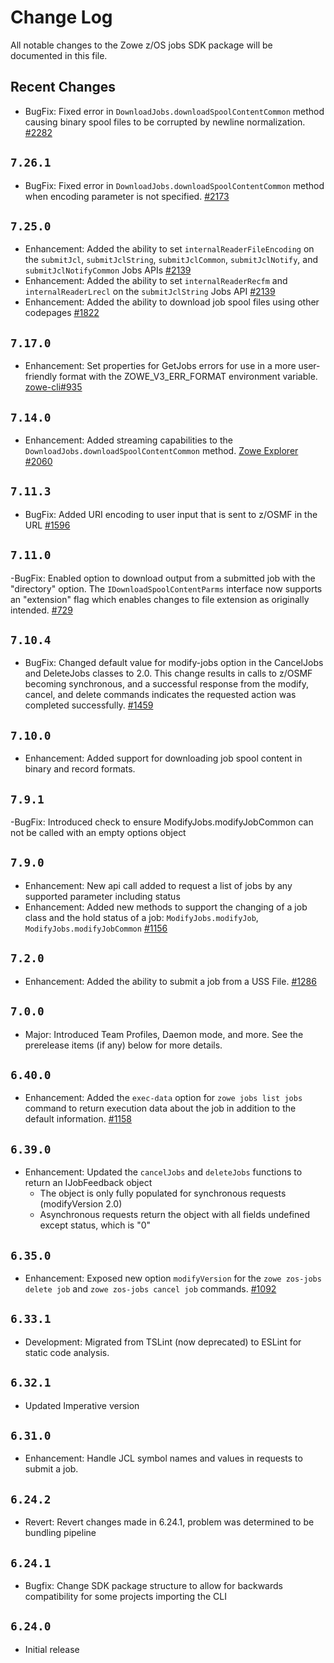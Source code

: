 # Change Log

All notable changes to the Zowe z/OS jobs SDK package will be documented in this file.

## Recent Changes

- BugFix: Fixed error in `DownloadJobs.downloadSpoolContentCommon` method causing binary spool files to be corrupted by newline normalization. [#2282](https://github.com/zowe/zowe-cli/issues/2282)

## `7.26.1`

- BugFix: Fixed error in `DownloadJobs.downloadSpoolContentCommon` method when encoding parameter is not specified. [#2173](https://github.com/zowe/zowe-cli/pull/2173)

## `7.25.0`

- Enhancement: Added the ability to set `internalReaderFileEncoding` on the `submitJcl`, `submitJclString`, `submitJclCommon`, `submitJclNotify`, and `submitJclNotifyCommon` Jobs APIs [#2139](https://github.com/zowe/zowe-cli/pull/2139)
- Enhancement: Added the ability to set `internalReaderRecfm` and `internalReaderLrecl` on the `submitJclString` Jobs API [#2139](https://github.com/zowe/zowe-cli/pull/2139)
- Enhancement: Added the ability to download job spool files using other codepages [#1822](https://github.com/zowe/zowe-cli/pull/1822)

## `7.17.0`

- Enhancement: Set properties for GetJobs errors for use in a more user-friendly format with the ZOWE_V3_ERR_FORMAT environment variable. [zowe-cli#935](https://github.com/zowe/zowe-cli/issues/935)

## `7.14.0`

- Enhancement: Added streaming capabilities to the `DownloadJobs.downloadSpoolContentCommon` method. [Zowe Explorer #2060](https://github.com/zowe/vscode-extension-for-zowe/issues/2060)

## `7.11.3`

- BugFix: Added URI encoding to user input that is sent to z/OSMF in the URL [#1596](https://github.com/zowe/zowe-cli/issues/1596)

## `7.11.0`

-BugFix: Enabled option to download output from a submitted job with the "directory" option. The `IDownloadSpoolContentParms` interface now supports an "extension" flag which enables changes to file extension as originally intended. [#729](https://github.com/zowe/zowe-cli/issues/729)

## `7.10.4`

- BugFix: Changed default value for modify-jobs option in the CancelJobs and DeleteJobs classes to 2.0. This change results in calls to z/OSMF becoming synchronous, and a successful response from the modify, cancel, and delete commands indicates the requested action was completed successfully. [#1459](https://github.com/zowe/zowe-cli/issues/1459)
## `7.10.0`

- Enhancement: Added support for downloading job spool content in binary and record formats.

## `7.9.1`

-BugFix: Introduced check to ensure ModifyJobs.modifyJobCommon can not be called with an empty options object

## `7.9.0`

- Enhancement: New api call added to request a list of jobs by any supported parameter including status
- Enhancement: Added new methods to support the changing of a job class and the hold status of a job: `ModifyJobs.modifyJob`, `ModifyJobs.modifyJobCommon` [#1156](https://github.com/zowe/zowe-cli/issues/1156)

## `7.2.0`

- Enhancement: Added the ability to submit a job from a USS File. [#1286](https://github.com/zowe/zowe-cli/issues/1286)

## `7.0.0`

- Major: Introduced Team Profiles, Daemon mode, and more. See the prerelease items (if any) below for more details.

## `6.40.0`

- Enhancement: Added the `exec-data` option for `zowe jobs list jobs` command to return execution data about the job in addition to the default information. [#1158](https://github.com/zowe/zowe-cli/issues/1158)

## `6.39.0`

- Enhancement: Updated the `cancelJobs` and `deleteJobs` functions to return an IJobFeedback object
  - The object is only fully populated for synchronous requests (modifyVersion 2.0)
  - Asynchronous requests return the object with all fields undefined except status, which is "0"

## `6.35.0`

- Enhancement: Exposed new option `modifyVersion` for the `zowe zos-jobs delete job` and `zowe zos-jobs cancel job` commands. [#1092](https://github.com/zowe/zowe-cli/issues/1092)

## `6.33.1`

- Development: Migrated from TSLint (now deprecated) to ESLint for static code analysis.

## `6.32.1`

- Updated Imperative version

## `6.31.0`

- Enhancement: Handle JCL symbol names and values in requests to submit a job.

## `6.24.2`

- Revert: Revert changes made in 6.24.1, problem was determined to be bundling pipeline

## `6.24.1`

- Bugfix: Change SDK package structure to allow for backwards compatibility for some projects importing the CLI

## `6.24.0`

- Initial release
